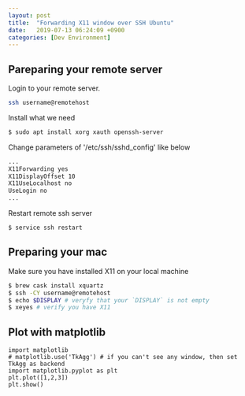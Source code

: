 ```yaml
---
layout: post
title:  "Forwarding X11 window over SSH Ubuntu"
date:   2019-07-13 06:24:09 +0900
categories: [Dev Environment]
---
```




## Pareparing your remote server

Login to your remote server.

```bash
ssh username@remotehost 

```


Install what we need

```bash
$ sudo apt install xorg xauth openssh-server
```

Change parameters of '/etc/ssh/sshd_config' like below 


```bash
...
X11Forwarding yes
X11DisplayOffset 10
X11UseLocalhost no
UseLogin no
...
```

Restart remote ssh server

```bash
$ service ssh restart

```


## Preparing your mac


Make sure you have installed X11 on your local  machine

```bash
$ brew cask install xquartz
$ ssh -CY username@remotehost
$ echo $DISPLAY # veryfy that your `DISPLAY` is not empty
$ xeyes # verify you have X11

```

## Plot with matplotlib

```
import matplotlib
# matplotlib.use('TkAgg') # if you can't see any window, then set TkAgg as backend
import matplotlib.pyplot as plt
plt.plot([1,2,3])
plt.show()
``` 
